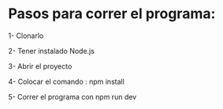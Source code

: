# Pasos para correr el programa: 

1- Clonarlo

2- Tener instalado Node.js

3- Abrir el proyecto 

4- Colocar el comando : npm install

5- Correr el programa con npm run dev

